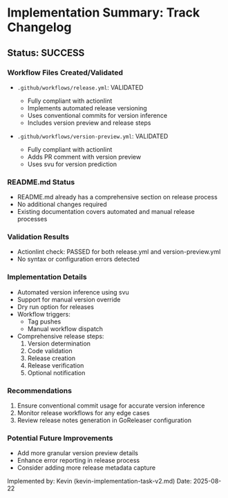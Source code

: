 # Implementation Summary: Track Changelog

## Status: SUCCESS

### Workflow Files Created/Validated
- `.github/workflows/release.yml`: VALIDATED
  - Fully compliant with actionlint
  - Implements automated release versioning
  - Uses conventional commits for version inference
  - Includes version preview and release steps

- `.github/workflows/version-preview.yml`: VALIDATED
  - Fully compliant with actionlint
  - Adds PR comment with version preview
  - Uses svu for version prediction

### README.md Status
- README.md already has a comprehensive section on release process
- No additional changes required
- Existing documentation covers automated and manual release processes

### Validation Results
- Actionlint check: PASSED for both release.yml and version-preview.yml
- No syntax or configuration errors detected

### Implementation Details
- Automated version inference using svu
- Support for manual version override
- Dry run option for releases
- Workflow triggers: 
  - Tag pushes
  - Manual workflow dispatch
- Comprehensive release steps:
  1. Version determination
   2. Code validation
   3. Release creation
   4. Release verification
   5. Optional notification

### Recommendations
1. Ensure conventional commit usage for accurate version inference
2. Monitor release workflows for any edge cases
3. Review release notes generation in GoReleaser configuration

### Potential Future Improvements
- Add more granular version preview details
- Enhance error reporting in release process
- Consider adding more release metadata capture

Implemented by: Kevin (kevin-implementation-task-v2.md)
Date: 2025-08-22